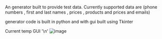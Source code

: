 An generator built to provide test data. Currently supported data are (phone numbers , first and last names , prices , products and prices and emails)

generator code is built in python and with gui built using Tkinter 


Current temp GUI 
'\n'
![image](https://user-images.githubusercontent.com/93944055/213772568-26f4439a-5744-421d-a70e-19cd87f2ac38.png)
